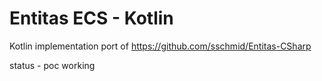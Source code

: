 # Entitas ECS - Kotlin


Kotlin implementation port of https://github.com/sschmid/Entitas-CSharp

status - poc working


